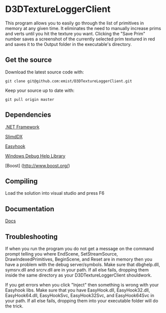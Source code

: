 <h1>D3DTextureLoggerClient</h1>

This program allows you to easily go through the list of primitives in memory at any given time.  It eliminates the need to manually increase prims and verts until you hit the texture you want.  Clicking the "Save Prim" number saves a screenshot of the currently selected prim textured in red and saves it to the Output folder in the executable's directory. 

<h2>Get the source</h2>

Download the latest source code with:

`git clone git@github.com:emist/D3DTextureLoggerClient.git`

Keep your source up to date with:

`git pull origin master`

<h2>Dependencies</h2>

[.NET Framework](http://www.microsoft.com/net/download.aspx)

[SlimdDX](http://slimdx.org/)

[Easyhook](http://easyhook.codeplex.com/)

[Windows Debug Help Library](http://msdn.microsoft.com/en-us/library/windows/desktop/ms679309.aspx)

[Boost] (http://www.boost.org/)

<h2>Compiling</h2>

Load the solution into visual studio and press F6

<h2>Documentation</h2>

[Docs](http://eryanbot.com/jtp/2013/06/02/d3dtextureloggerclient/)

<h2>Troubleshooting</h2>

If when you run the program you do not get a message on the command prompt telling you where EndScene, SetStreamSource, DrawIndexedPrimitives, BeginScene, and Reset are in memory then you have a problem with the debug server/symbols.  Make sure that dbghelp.dll, symsrv.dll and srcrv.dll are in your path.  If all else fails, dropping them inside the same directory as your D3DTextureLoggerClient shouldwork. 

If you get errors when you click "Inject" then something is wrong with your Easyhook libs.  Make sure that you have EasyHook.dll, EasyHook32.dll, EasyHook64.dll, EasyHookSvc, EasyHook32Svc, and EasyHook64Svc in your path.  If all else fails, dropping them into your executable folder will do the trick. 
